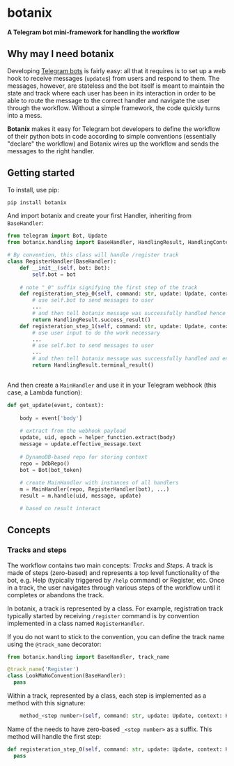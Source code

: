 # botanix
**A Telegram bot mini-framework for handling the workflow**

## Why may I need botanix
Developing [Telegram bots](https://core.telegram.org/bots/api) is fairly easy: all that it requires is to set up a web hook to receive messages (`update`s) from users and respond to them. The messages, however, are stateless and the bot itself is meant to maintain the state and track where each user has been in its interaction in order to be able to route the message to the correct handler and navigate the user through the workflow. Without a simple framework, the code quickly turns into a mess. 

**Botanix** makes it easy for Telegram bot developers to define the workflow of their python bots in code according to simple conventions (essentially "declare" the workflow) and Botanix wires up the workflow and sends the messages to the right handler.

## Getting started
To install, use pip:

``` bash
pip install botanix
```

And import botanix and create your first Handler, inheriting from `BaseHandler`:

```python
from telegram import Bot, Update
from botanix.handling import BaseHandler, HandlingResult, HandlingContext

# By convention, this class will handle /register track
class RegisterHandler(BaseHandler):
    def __init__(self, bot: Bot):
        self.bot = bot
    
    # note "_0" suffix signifying the first step of the track 
    def registeration_step_0(self, command: str, update: Update, context: HandlingContext) -> HandlingResult:
        # use self.bot to send messages to user
        ... 
        # and then tell botanix message was successfully handled hence to move to the next step
        return HandlingResult.success_result()
    def registeration_step_1(self, command: str, update: Update, context: HandlingContext) -> HandlingResult:
        # use user input to do the work necessary
        ...
        # use self.bot to send messages to user
        ... 
        # and then tell botanix message was successfully handled and end the track
        return HandlingResult.terminal_result()
    
```
And then create a `MainHandler` and use it in your Telegram webhook (this case, a Lambda function):

```python
def get_update(event, context):
  
    body = event['body']
    
    # extract from the webhook payload
    update, uid, epoch = helper_function.extract(body)
    message = update.effective_message.text
    
    # DynamoDB-based repo for storing context
    repo = DdbRepo()
    bot = Bot(bot_token)
    
    # create MainHandler with instances of all handlers
    m = MainHandler(repo, RegisterHandler(bot), ...)    
    result = m.handle(uid, message, update)

    # based on result interact
```


## Concepts

### Tracks and steps
The workflow contains two main concepts: *Tracks* and *Steps*. A track is made of steps (zero-based) and represents a top level functionality of the bot, e.g. Help (typically triggered by `/help` command) or Register, etc. Once in a track, the user navigates through various steps of the workflow until it completes or abandons the track.

In botanix, a track is represented by a class. For example, registration track typically started by receiving `/register` command is by convention implemented in a class named `RegisterHandler`.

If you do not want to stick to the convention, you can define the track name using the `@track_name` decorator:

```python
from botanix.handling import BaseHandler, track_name

@track_name('Register')
class LookMaNoConvention(BaseHandler):
  pass
```

Within a track, represented by a class, each step is implemented as a method with this signature:

```python
    method_<step number>(self, command: str, update: Update, context: HandlingContext) -> HandlingResult
```

Name of the needs to have zero-based `_<step number>` as a suffix. This method will handle the first step:

```python
def registeration_step_0(self, command: str, update: Update, context: HandlingContext) -> HandlingResult:
  pass
```




